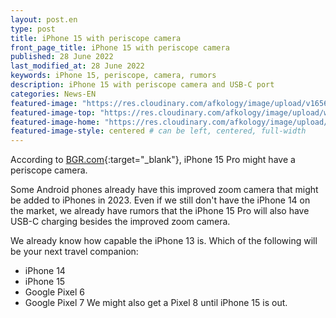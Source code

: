 ```yaml
---
layout: post.en
type: post
title: iPhone 15 with periscope camera
front_page_title: iPhone 15 with periscope camera
published: 28 June 2022
last_modified_at: 28 June 2022
keywords: iPhone 15, periscope, camera, rumors
description: iPhone 15 with periscope camera and USB-C port
categories: News-EN
featured-image: "https://res.cloudinary.com/afkology/image/upload/v1656440706/news/1/kisspng-apple-image-iphone-4-logo-photograph-remdt-by-5d2c81520ec384.9415367415631977780605_p7vrck.jpg" # full size
featured-image-top: "https://res.cloudinary.com/afkology/image/upload/w_400,c_scale,f_auto/v1656440706/news/1/kisspng-apple-image-iphone-4-logo-photograph-remdt-by-5d2c81520ec384.9415367415631977780605_p7vrck.webp" # width - 1200
featured-image-home: "https://res.cloudinary.com/afkology/image/upload/w_800,c_scale,f_auto/v1656440706/news/1/kisspng-apple-image-iphone-4-logo-photograph-remdt-by-5d2c81520ec384.9415367415631977780605_p7vrck.webp" # width - 600
featured-image-style: centered # can be left, centered, full-width
---
```

According to [BGR.com](https://bgr.com/tech/iphone-15-pro-models-may-get-apples-first-periscope-camera/){:target="_blank"}, iPhone 15 Pro might have a periscope camera.

Some Android phones already have this improved zoom camera that might be added to iPhones in 2023. Even if we still don't have the iPhone 14 on the market, we already have rumors that the iPhone 15 Pro will also have USB-C charging besides the improved zoom camera.

We already know how capable the iPhone 13 is. 
Which of the following will be your next travel companion: 
- iPhone 14 
- iPhone 15
- Google Pixel 6
- Google Pixel 7
We might also get a Pixel 8 until iPhone 15 is out.